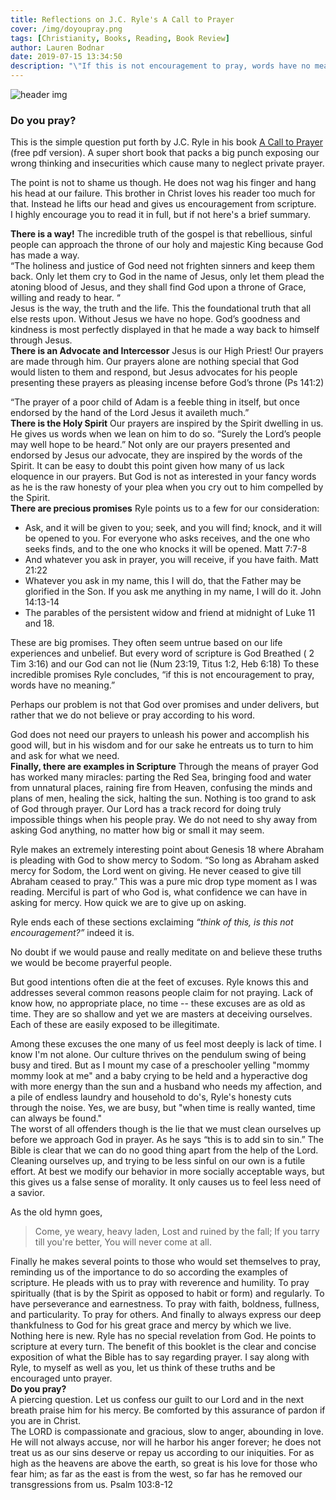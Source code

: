 ```yaml
---
title: Reflections on J.C. Ryle's A Call to Prayer
cover: /img/doyoupray.png
tags: [Christianity, Books, Reading, Book Review]
author: Lauren Bodnar
date: 2019-07-15 13:34:50
description: "\"If this is not encouragement to pray, words have no meaning\" - Ryle shepherds us towards the good news of the gospel while exposing why many neglect prayer. I say along with Ryle, to myself as well as you, let us think of these truths and be encouraged unto prayer."
---
```

![header img](/img/doyoupray.png)

### Do you pray? </br>


This is the simple question put forth by J.C. Ryle in his book [A Call to Prayer](https://chapellibrary.org:8443/pdf/books/ctpr.pdf) (free pdf version). A super short book that packs a big punch exposing our wrong thinking and insecurities which cause many to neglect private prayer. </br>

The point is not to shame us though. He does not wag his finger and hang his head at our failure. This brother in Christ loves his reader too much for that. Instead he lifts our head and gives us encouragement from scripture. </br>
I highly encourage you to read it in full, but if not here's a brief summary.
</br>

**There is a way!**
The incredible truth of the gospel is that rebellious, sinful people can approach the throne of our holy and majestic King because God has made a way. </br>
“The holiness and justice of God need not frighten sinners and keep them back. Only let them cry to God in the name of Jesus, only let them plead the atoning blood of Jesus, and they shall find God upon a throne of Grace, willing and ready to hear. “ </br>
Jesus is the way, the truth and the life. This the foundational truth that all else rests upon. Without Jesus we have no hope. God’s goodness and kindness is most perfectly displayed in that he made a way back to himself through Jesus.
</br>
**There is an Advocate and Intercessor**
Jesus is our High Priest! Our prayers are made through him. Our prayers alone are nothing special that God would listen to them and respond, but Jesus advocates for his people presenting these prayers as pleasing incense before God’s throne (Ps 141:2)

 “The prayer of a poor child of Adam is a feeble thing in itself, but once endorsed by the hand of the Lord Jesus it availeth much.”
</br>
**There is the Holy Spirit**
Our prayers are inspired by the Spirit dwelling in us. He gives us words when we lean on him to do so. “Surely the Lord’s people may well hope to be heard.” Not only are our prayers presented and endorsed by Jesus our advocate, they are inspired by the words of the Spirit. It can be easy to doubt this point given how many of us lack eloquence in our prayers. But God is not as interested in your fancy words as he is the raw honesty of your plea when you cry out to him compelled by the Spirit.
</br>
**There are precious promises**
Ryle points us to a few for our consideration:
* Ask, and it will be given to you; seek, and you will find; knock, and it will be opened to you. For everyone who asks receives, and the one who seeks finds, and to the one who knocks it will be opened. Matt 7:7-8 </br>
* And whatever you ask in prayer, you will receive, if you have faith. Matt 21:22 </br>
* Whatever you ask in my name, this I will do, that the Father may be glorified in the Son. If you ask me anything in my name, I will do it. John 14:13-14 </br>
* The parables of the persistent widow and friend at midnight of Luke 11 and 18.</br>

These are big promises. They often seem untrue based on our life experiences and unbelief. But every word of scripture is God Breathed ( 2 Tim 3:16) and our God can not lie (Num 23:19, Titus 1:2, Heb 6:18) To these incredible promises Ryle concludes, “if this is not encouragement to pray, words have no meaning.” </br>

Perhaps our problem is not that God over promises and under delivers, but rather that we do not believe or pray according to his word. </br>

God does not need our prayers to unleash his power and accomplish his good will, but in his wisdom and for our sake he entreats us to turn to him and ask for what we need.
</br>
**Finally, there are examples in Scripture**
Through the means of prayer God has worked many miracles: parting the Red Sea, bringing food and water from unnatural places, raining fire from Heaven, confusing the minds and plans of men, healing the sick, halting the sun. Nothing is too grand to ask of God through prayer. Our Lord has a track record for doing truly impossible things when his people pray. We do not need to shy away from asking God anything, no matter how big or small it may seem. </br>

Ryle makes an extremely interesting point about Genesis 18 where Abraham is pleading with God to show mercy to Sodom. “So long as Abraham asked mercy for Sodom, the Lord went on giving. He never ceased to give till Abraham ceased to pray.” This was a pure mic drop type moment as I was reading. Merciful is part of who God is, what confidence we can have in asking for mercy. How quick we are to give up on asking. </br>

Ryle ends each of these sections exclaiming *“think of this, is this not encouragement?”* indeed it is.
</br>

No doubt if we would pause and really meditate on and believe these truths we would be become prayerful people. </br>

But good intentions often die at the feet of excuses. Ryle knows this and addresses several common reasons people claim for not praying. Lack of know how, no appropriate place, no time -- these excuses are as old as time. They are so shallow and yet we are masters at deceiving ourselves. Each of these are easily exposed to be illegitimate. </br>

Among these excuses the one many of us feel most deeply is lack of time. I know I'm not alone. Our culture thrives on the pendulum swing of being busy and tired. But as I mount my case of a preschooler yelling "mommy mommy look at me" and a baby crying to be held and a hyperactive dog with more energy than the sun and a husband who needs my affection, and a pile of endless laundry and household to do's, Ryle's honesty cuts through the noise. Yes, we are busy, but "when time is really wanted, time can always be found."
</br>
The worst of all offenders though is the lie that we must clean ourselves up before we approach God in prayer. As he says “this is to add sin to sin.” The Bible is clear that we can do no good thing apart from the help of the Lord. Cleaning ourselves up, and trying to be less sinful on our own is a futile effort. At best we modify our behavior in more socially acceptable ways, but this gives us a false sense of morality. It only causes us to feel less need of a savior. </br>

As the old hymn goes,
> Come, ye weary, heavy laden,
    Lost and ruined by the fall;
    If you tarry till you're better,
    You will never come at all. </br>

Finally he makes several points to those who would set themselves to pray, reminding us of the importance to do so according the examples of scripture. He pleads with us to pray with reverence and humility. To pray spiritually (that is by the Spirit as opposed to habit or form) and regularly. To have perseverance and earnestness. To pray with faith, boldness, fullness, and particularity. To pray for others. And finally to always express our deep thankfulness to God for his great grace and mercy by which we live.
Nothing here is new. Ryle has no special revelation from God. He points to scripture at every turn. The benefit of this booklet is the clear and concise exposition of what the Bible has to say regarding prayer. I say along with Ryle, to myself as well as you, let us think of these truths and be encouraged unto prayer.
</br>
**Do you pray?**
</br>
A piercing question. Let us confess our guilt to our Lord and in the next breath praise him for his mercy. Be comforted by this assurance of pardon if you are in Christ. </br>
The LORD is compassionate and gracious, slow to anger, abounding in love. He will not always accuse, nor will he harbor his anger forever; he does not treat us as our sins deserve or repay us according to our iniquities. For as high as the heavens are above the earth, so great is his love for those who fear him; as far as the east is from the west, so far has he removed our transgressions from us. Psalm 103:8-12
